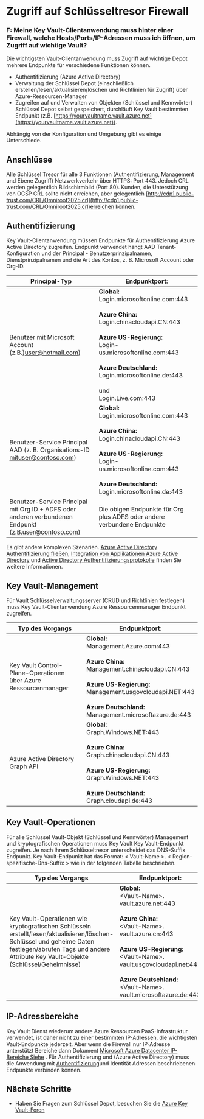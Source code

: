 <properties
    pageTitle="Zugriff auf Schlüssel Depot Firewall | Microsoft Azure"
    description="Erfahren Sie, wie eine Anwendung einen Firewall Schlüsseltresor zugreifen"
    services="key-vault"
    documentationCenter=""
    authors="amitbapat"
    manager="mbaldwin"
    tags="azure-resource-manager"/>

<tags
    ms.service="key-vault"
    ms.workload="identity"
    ms.tgt_pltfrm="na"
    ms.devlang="na"
    ms.topic="hero-article"
    ms.date="09/13/2016"
    ms.author="ambapat"/>

# <a name="accessing-key-vault-behind-firewall"></a>Zugriff auf Schlüsseltresor Firewall
### <a name="q-my-key-vault-client-application-needs-to-be-behind-a-firewall-what-portshostsip-addresses-should-i-open-to-enable-access-to-key-vault"></a>F: Meine Key Vault-Clientanwendung muss hinter einer Firewall, welche Hosts/Ports/IP-Adressen muss ich öffnen, um Zugriff auf wichtige Vault?

Die wichtigsten Vault-Clientanwendung muss Zugriff auf wichtige Depot mehrere Endpunkte für verschiedene Funktionen können.

- Authentifizierung (Azure Active Directory)
- Verwaltung der Schlüssel Depot (einschließlich erstellen/lesen/aktualisieren/löschen und Richtlinien für Zugriff) über Azure-Ressourcen-Manager
- Zugreifen auf und Verwalten von Objekten (Schlüssel und Kennwörter) Schlüssel Depot selbst gespeichert, durchläuft Key Vault bestimmten Endpunkt (z.B. [https://yourvaultname.vault.azure.net](https://yourvaultname.vault.azure.net)).  

Abhängig von der Konfiguration und Umgebung gibt es einige Unterschiede.   

## <a name="ports"></a>Anschlüsse

Alle Schlüssel Tresor für alle 3 Funktionen (Authentifizierung, Management und Ebene Zugriff) Netzwerkverkehr über HTTPS: Port 443. Jedoch CRL werden gelegentlich Bildschirmbild (Port 80). Kunden, die Unterstützung von OCSP CRL sollte nicht erreichen, aber gelegentlich [http://cdp1.public-trust.com/CRL/Omniroot2025.crl](http://cdp1.public-trust.com/CRL/Omniroot2025.crl)erreichen können.  

## <a name="authentication"></a>Authentifizierung

Key Vault-Clientanwendung müssen Endpunkte für Authentifizierung Azure Active Directory zugreifen. Endpunkt verwendet hängt AAD Tenant-Konfiguration und der Principal - Benutzerprinzipalnamen, Dienstprinzipalnamen und die Art des Kontos, z. B. Microsoft Account oder Org-ID.  

| Principal-Typ | Endpunktport: |
|----------------|---------------|
| Benutzer mit Microsoft Account<br> (z.B.)user@hotmail.com) | **Global:**<br> Login.microsoftonline.com:443<br><br> **Azure China:**<br> Login.chinacloudapi.CN:443<br><br>**Azure US-Regierung:**<br> Login-us.microsoftonline.com:443<br><br>**Azure Deutschland:**<br> Login.microsoftonline.de:443<br><br> und <br>Login.Live.com:443   |
| Benutzer-Service Principal AAD (z. B. Organisations-ID mituser@contoso.com) | **Global:**<br> Login.microsoftonline.com:443<br><br> **Azure China:**<br> Login.chinacloudapi.CN:443<br><br>**Azure US-Regierung:**<br> Login-us.microsoftonline.com:443<br><br>**Azure Deutschland:**<br> Login.microsoftonline.de:443 |
| Benutzer-Service Principal mit Org ID + ADFS oder anderen verbundenen Endpunkt (z.B.user@contoso.com) | Die obigen Endpunkte für Org plus ADFS oder andere verbundene Endpunkte |

Es gibt andere komplexen Szenarien. [Azure Active Directory Authentifizierung fließen](/documentation/articles/active-directory-authentication-scenarios/), [Integration von Applikationen Azure Active Directory](/documentation/articles/active-directory-integrating-applications/) und [Active Directory Authentifizierungsprotokolle](https://msdn.microsoft.com/library/azure/dn151124.aspx) finden Sie weitere Informationen.  

## <a name="key-vault-management"></a>Key Vault-Management

Für Vault Schlüsselverwaltungsserver (CRUD und Richtlinien festlegen) muss Key Vault-Clientanwendung Azure Ressourcenmanager Endpunkt zugreifen.  

| Typ des Vorgangs | Endpunktport: |
|----------------|---------------|
| Key Vault Control-Plane-Operationen<br> über Azure Ressourcenmanager | **Global:**<br> Management.Azure.com:443<br><br> **Azure China:**<br> Management.chinacloudapi.CN:443<br><br> **Azure US-Regierung:**<br> Management.usgovcloudapi.NET:443<br><br> **Azure Deutschland:**<br> Management.microsoftazure.de:443 |
| Azure Active Directory Graph API | **Global:**<br> Graph.Windows.NET:443<br><br> **Azure China:**<br> Graph.chinacloudapi.CN:443<br><br> **Azure US-Regierung:**<br> Graph.Windows.NET:443<br><br> **Azure Deutschland:**<br> Graph.cloudapi.de:443 |

## <a name="key-vault-operations"></a>Key Vault-Operationen

Für alle Schlüssel Vault-Objekt (Schlüssel und Kennwörter) Management und kryptografischen Operationen muss Key Vault Key Vault-Endpunkt zugreifen. Je nach Ihrem Schlüsseltresor unterscheidet das DNS-Suffix Endpunkt. Key Vault-Endpunkt hat das Format: < Vault-Name >. < Region-spezifische-Dns-Suffix > wie in der folgenden Tabelle beschrieben.  

| Typ des Vorgangs | Endpunktport: |
|----------------|---------------|
| Key Vault-Operationen wie kryptografischen Schlüsseln erstellt/lesen/aktualisieren/löschen-Schlüssel und geheime Daten festlegen/abrufen Tags und andere Attribute Key Vault-Objekte (Schlüssel/Geheimnisse)     | **Global:**<br> &lt;Vault-Name&gt;. vault.azure.net:443<br><br> **Azure China:**<br> &lt;Vault-Name&gt;. vault.azure.cn:443<br><br> **Azure US-Regierung:**<br> &lt;Vault-Name&gt;. vault.usgovcloudapi.net:443<br><br> **Azure Deutschland:**<br> &lt;Vault-Name&gt;. vault.microsoftazure.de:443 |

## <a name="ip-address-ranges"></a>IP-Adressbereiche

Key Vault Dienst wiederum andere Azure Ressourcen PaaS-Infrastruktur verwendet, ist daher nicht zu einer bestimmten IP-Adressen, die wichtigsten Vault-Endpunkte jederzeit. Aber wenn die Firewall nur IP-Adresse unterstützt Bereiche dann Dokument [Microsoft Azure Datacenter IP-Bereiche Siehe](https://www.microsoft.com/download/details.aspx?id=41653) .   Für Authentifizierung und (Azure Active Directory) muss die Anwendung mit [Authentifizierung](https://support.office.com/article/Office-365-URLs-and-IP-address-ranges-8548a211-3fe7-47cb-abb1-355ea5aa88a2)und Identität Adressen beschriebenen Endpunkte verbinden können.

## <a name="next-steps"></a>Nächste Schritte

- Haben Sie Fragen zum Schlüssel Depot, besuchen Sie die [Azure Key Vault-Foren](https://social.msdn.microsoft.com/forums/azure/home?forum=AzureKeyVault)
